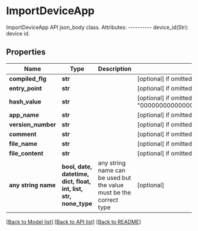 # ImportDeviceApp

ImportDeviceApp API json_body class.  Attributes: ---------- device_id(Str): device id.

## Properties
Name | Type | Description | Notes
------------ | ------------- | ------------- | -------------
**compiled_flg** | **str** |  | [optional]  if omitted the server will use the default value of ""
**entry_point** | **str** |  | [optional]  if omitted the server will use the default value of "main"
**hash_value** | **str** |  | [optional]  if omitted the server will use the default value of "0000000000000000000000000000000000000000000000000000000000000000"
**app_name** | **str** |  | [optional]  if omitted the server will use the default value of ""
**version_number** | **str** |  | [optional]  if omitted the server will use the default value of ""
**comment** | **str** |  | [optional]  if omitted the server will use the default value of ""
**file_name** | **str** |  | [optional]  if omitted the server will use the default value of ""
**file_content** | **str** |  | [optional]  if omitted the server will use the default value of ""
**any string name** | **bool, date, datetime, dict, float, int, list, str, none_type** | any string name can be used but the value must be the correct type | [optional]

[[Back to Model list]](../README.md#documentation-for-models) [[Back to API list]](../README.md#documentation-for-api-endpoints) [[Back to README]](../README.md)


